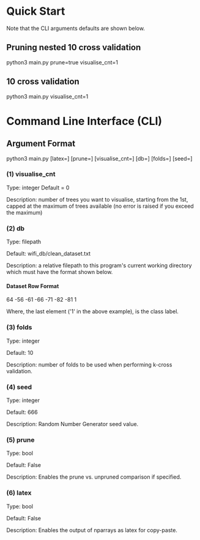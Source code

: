 # Quick Start 
Note that the CLI arguments defaults are shown below.
## Pruning nested 10 cross validation
python3 main.py prune=true visualise_cnt=1

## 10 cross validation 
python3 main.py visualise_cnt=1

# Command Line Interface (CLI)

## Argument Format

python3 main.py [latex=<value>] [prune=<value>] [visualise_cnt=<value>] [db=<value>] [folds=<value>] [seed=<value>]

### (1) visualise_cnt

Type: integer
Default = 0

Description: number of trees you want to visualise, starting from the 1st, capped at the maximum of trees available (no error is raised if you exceed the maximum)

### (2) db

Type: filepath

Default: wifi_db/clean_dataset.txt

Description: a relative filepath to this program's current working directory which must have the format shown below.

#### Dataset Row Format

64 -56 -61 -66 -71 -82 -81 1

Where, the last element ('1' in the above example), is the class label.

### (3) folds

Type: integer

Default: 10

Description: number of folds to be used when performing k-cross validation.

### (4) seed

Type: integer

Default: 666

Description: Random Number Generator seed value.

### (5) prune

Type: bool

Default: False

Description: Enables the prune vs. unpruned comparison if specified.

### (6) latex

Type: bool

Default: False

Description: Enables the output of nparrays as latex for copy-paste.
